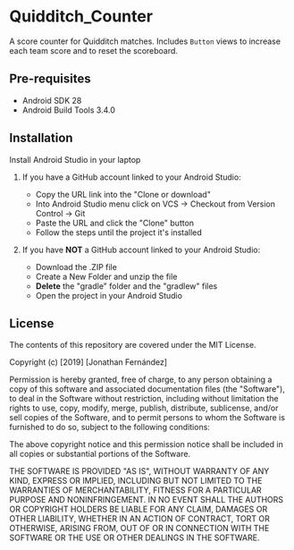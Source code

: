 # Quidditch_Counter
A score counter for Quidditch matches. Includes `Button` views to increase each team score and to reset the scoreboard.

## Pre-requisites
- Android SDK 28
- Android Build Tools 3.4.0

## Installation
Install Android Studio in your laptop
1. If you have a GitHub account linked to your Android Studio:
   - Copy the URL link into the "Clone or download"
   - Into Android Studio menu click on VCS -> Checkout from Version Control -> Git
   - Paste the URL and click the "Clone" button
   - Follow the steps until the project it's installed

2. If you have **NOT** a GitHub account linked to your Android Studio:
   - Download the .ZIP file
   - Create a New Folder and unzip the file
   - **Delete** the "gradle" folder and the "gradlew" files
   - Open the project in your Android Studio
   
## License
The contents of this repository are covered under the MIT License.

Copyright (c) [2019] [Jonathan Fernández]

Permission is hereby granted, free of charge, to any person obtaining a copy
of this software and associated documentation files (the "Software"), to deal
in the Software without restriction, including without limitation the rights
to use, copy, modify, merge, publish, distribute, sublicense, and/or sell
copies of the Software, and to permit persons to whom the Software is
furnished to do so, subject to the following conditions:

The above copyright notice and this permission notice shall be included in all
copies or substantial portions of the Software.

THE SOFTWARE IS PROVIDED "AS IS", WITHOUT WARRANTY OF ANY KIND, EXPRESS OR
IMPLIED, INCLUDING BUT NOT LIMITED TO THE WARRANTIES OF MERCHANTABILITY,
FITNESS FOR A PARTICULAR PURPOSE AND NONINFRINGEMENT. IN NO EVENT SHALL THE
AUTHORS OR COPYRIGHT HOLDERS BE LIABLE FOR ANY CLAIM, DAMAGES OR OTHER
LIABILITY, WHETHER IN AN ACTION OF CONTRACT, TORT OR OTHERWISE, ARISING FROM,
OUT OF OR IN CONNECTION WITH THE SOFTWARE OR THE USE OR OTHER DEALINGS IN THE
SOFTWARE.
